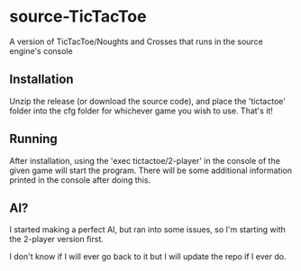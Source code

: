 # source-TicTacToe
A version of TicTacToe/Noughts and Crosses that runs in the source engine's console

## Installation
Unzip the release (or download the source code), and place the 'tictactoe' folder into the cfg folder for whichever game you wish to use. That's it!

## Running
After installation, using the 'exec tictactoe/2-player' in the console of the given game will start the program. There will be some additional information printed in the console after doing this. 

## AI?
I started making a perfect AI, but ran into some issues, so I'm starting with the 2-player version first.

I don't know if I will ever go back to it but I will update the repo if I ever do.
